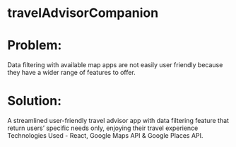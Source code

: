 # travelAdvisorCompanion

# Problem: 
Data filtering with available map apps are not easily user friendly because they  have a wider range of features to offer. 

# Solution: 
A streamlined user-friendly travel advisor app with data filtering feature that return users’ specific needs only, enjoying their travel experience Technologies Used - React, Google Maps API &amp; Google Places API.
